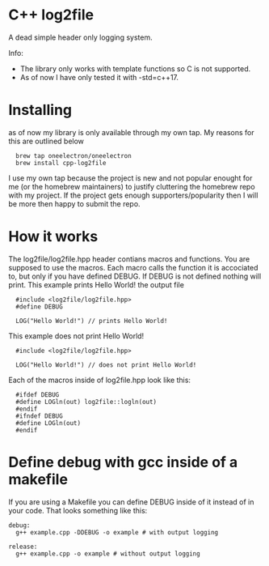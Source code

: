 # C++ log2file
A dead simple header only logging system.

Info:
- The library only works with template functions so C is not supported.
- As of now I have only tested it with -std=c++17.

# Installing
as of now my library is only available through my own tap. My reasons for this are outlined below
```
  brew tap oneelectron/oneelectron
  brew install cpp-log2file
```
I use my own tap because the project is new and not popular enought for me (or the homebrew maintainers) to justify cluttering the homebrew repo with my project.
If the project gets enough supporters/popularity then I will be more then happy to submit the repo.

# How it works
The log2file/log2file.hpp header contians macros and functions. You are supposed to use the macros.
Each macro calls the function it is accociated to, but only if you have defined DEBUG. If DEBUG is not defined nothing will print.
This example prints Hello World! the output file
```
  #include <log2file/log2file.hpp>
  #define DEBUG

  LOG("Hello World!") // prints Hello World!
```

This example does not print Hello World!
```
  #include <log2file/log2file.hpp>

  LOG("Hello World!") // does not print Hello World!
```


Each of the macros inside of log2file.hpp look like this:
```
  #ifdef DEBUG
  #define LOGln(out) log2file::logln(out)
  #endif
  #ifndef DEBUG
  #define LOGln(out)
  #endif
```

# Define debug with gcc inside of a makefile
If you are using a Makefile you can define DEBUG inside of it instead of in your code. That looks something like this:
```
debug:
  g++ example.cpp -DDEBUG -o example # with output logging

release:
  g++ example.cpp -o example # without output logging


